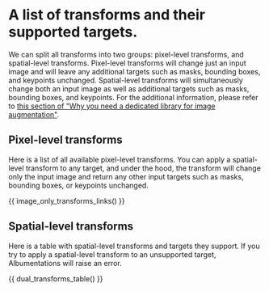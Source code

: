 # A list of transforms and their supported targets.

We can split all transforms into two groups: pixel-level transforms, and spatial-level transforms. Pixel-level transforms will change just an input image and will leave any additional targets such as masks, bounding boxes, and keypoints unchanged. Spatial-level transforms will simultaneously change both an input image as well as additional targets such as masks, bounding boxes, and keypoints. For the additional information, please refer to [this section of "Why you need a dedicated library for image augmentation"](../introduction/why_you_need_a_dedicated_library_for_image_augmentation.md#the-need-to-apply-the-same-transform-to-an-image-and-for-labels-for-segmentation-object-detection-and-keypoint-detection-tasks).

## Pixel-level transforms
Here is a list of all available pixel-level transforms. You can apply a spatial-level transform to any target, and under the hood, the transform will change only the input image and return any other input targets such as masks, bounding boxes, or keypoints unchanged.

{{ image_only_transforms_links() }}

## Spatial-level transforms
Here is a table with spatial-level transforms and targets they support. If you try to apply a spatial-level transform to an unsupported target, Albumentations will raise an error.

{{ dual_transforms_table() }}
